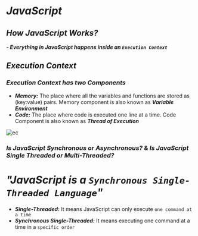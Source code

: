 # _JavaScript_
## _How JavaScript Works?_
 _**- Everything in JavaScript happens inside an `Execution Context`**_


## _Execution Context_
### _Execution Context has two Components_
- **_Memory:_** The place where all the variables and functions are stored as (key:value) pairs. Memory component is also known as **_Variable Environment_**
- **_Code:_** The place where code is executed one line at a time. Code Component is also known as **_Thread of Execution_**

![ec](https://github.com/anupam-kumar-krishnan/Namaste-JavaScript/assets/69143883/7a8871d0-269d-4f87-bf02-cd23a7d1f281)


### _Is JavaScript Synchronous or Asynchronous?_ & _Is JavaScript Single Threaded or Multi-Threaded?_
# **_"JavaScript is a `Synchronous Single-Threaded Language`"_**

- **_Single-Threaded:_** It means JavaScript can only execute `one command at a time`
- **_Synchronous Single-Threaded:_** It means executing one command at a time in a `specific order` 
